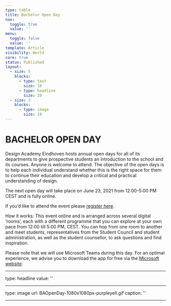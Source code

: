 ```yaml
---
type: table
title: Bachelor Open Day
nav:
  toggle: true
  value: ''
menu:
  toggle: false
  value: ''
template: Article
visibility: World
core: true
status: Published
layout:
  - size: 5
    blocks:
      - type: text
        size: 10
      - type: headline
        size: 10
  - size: 3
    blocks:
      - type: image
        size: 10
---
```


# BACHELOR OPEN DAY
Design Academy Eindhoven hosts annual open days for all of its departments to give prospective students an introduction to the school and its courses. Anyone is welcome to attend. The objective of the open days is to help each individual understand whether this is the right space for them to continue their education and develop a critical and practical understanding of design. 

The next open day will take place on June 23, 2021 from 12:00-5:00 PM CEST and is fully online. 

If you’d like to attend the event please [register here](https://www.eventbrite.nl/e/design-academy-eindhoven-bachelors-open-day-registration-151064330479).

How it works:
This event online and is arranged across several digital ‘rooms’, each with a different programme that you can explore at your own pace from 12:00 till 5:00 PM, CEST. You can hop from one room to another and meet students, representatives from the Student Council and student administration, as well as the student counsellor, to ask questions and find inspiration. 

Please note that we will use Microsoft Teams during this day. For an optimal experience, we advise you to download the app for free via the [Microsoft website](https://www.microsoft.com/nl-nl/microsoft-teams/download-app).

---

type: headline
value: ''

---

type: image
url: BAOpenDay-1080x1080px-purpleyell.gif
caption: ''

---
